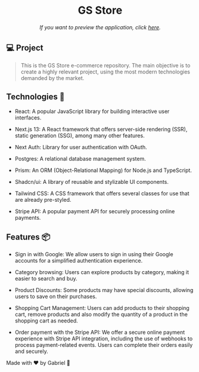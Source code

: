 <h1 align="center"> GS Store </h1>

<h6 align="center"> 
	If you want to preview the application, click <a href="#">here</a>.
</h6>

## 💻 Project

> This is the GS Store e-commerce repository. The main objective is to create a highly relevant project, using the most modern technologies demanded by the market.

## Technologies 🚀

- React: A popular JavaScript library for building interactive user interfaces.

- Next.js 13: A React framework that offers server-side rendering (SSR), static generation (SSG), among many other features.

- Next Auth: Library for user authentication with OAuth.

- Postgres: A relational database management system.

- Prism: An ORM (Object-Relational Mapping) for Node.js and TypeScript.

- Shadcn/ui: A library of reusable and stylizable UI components.

- Tailwind CSS: A CSS framework that offers several classes for use that are already pre-styled.

- Stripe API: A popular payment API for securely processing online payments.

## Features 📦

- Sign in with Google: We allow users to sign in using their Google accounts for a simplified authentication experience.

- Category browsing: Users can explore products by category, making it easier to search and buy.

- Product Discounts: Some products may have special discounts, allowing users to save on their purchases.

- Shopping Cart Management: Users can add products to their shopping cart, remove products and also modify the quantity of a product in the shopping cart as needed.

- Order payment with the Stripe API: We offer a secure online payment experience with Stripe API integration, including the use of webhooks to process payment-related events. Users can complete their orders easily and securely.

Made with ♥ by Gabriel :wave:
